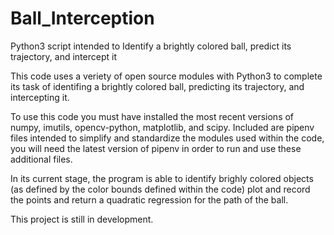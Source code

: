 # Ball_Interception
Python3 script intended to Identify a brightly colored ball, predict its trajectory, and intercept it

This code uses a veriety of open source modules with Python3 to complete its task of identifing a brightly colored ball, predicting its trajectory, and intercepting it.

To use this code you must have installed the most recent versions of numpy, imutils, opencv-python, matplotlib, and scipy. 
Included are pipenv files intended to simplify and standardize the modules used within the code, you will need the latest version of pipenv in order to run and use these additional files.

In its current stage, the program is able to identify brighly colored objects (as defined by the color bounds defined within the code) plot and record the points and return a quadratic regression for the path of the ball.

This project is still in development.
